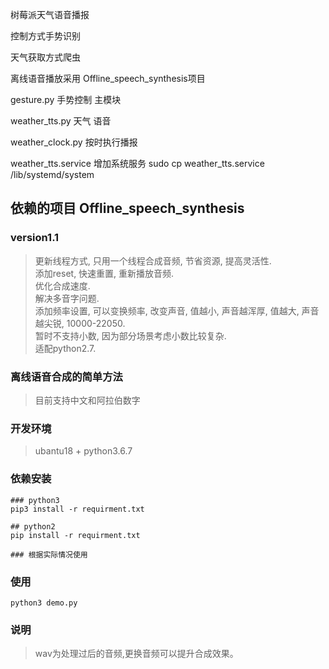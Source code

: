 树莓派天气语音播报

控制方式手势识别

天气获取方式爬虫

离线语音播放采用 Offline_speech_synthesis项目



gesture.py 手势控制 主模块

weather_tts.py 天气 语音

weather_clock.py 按时执行播报

weather_tts.service 增加系统服务
sudo cp weather_tts.service  /lib/systemd/system




## 依赖的项目 Offline_speech_synthesis

### version1.1

> 更新线程方式, 只用一个线程合成音频, 节省资源, 提高灵活性.  
> 添加reset, 快速重置, 重新播放音频.  
> 优化合成速度.  
> 解决多音字问题.  
> 添加频率设置, 可以变换频率, 改变声音, 值越小, 声音越浑厚, 值越大, 声音越尖锐, 10000-22050.  
> 暂时不支持小数, 因为部分场景考虑小数比较复杂.  
> 适配python2.7.  

### 离线语音合成的简单方法

> 目前支持中文和阿拉伯数字  

### 开发环境

> ubantu18 + python3.6.7  

### 依赖安装

```shell
### python3
pip3 install -r requirment.txt   

## python2
pip install -r requirment.txt  

### 根据实际情况使用
```

### 使用

```shell
python3 demo.py   
```

### 说明

> wav为处理过后的音频,更换音频可以提升合成效果。 
